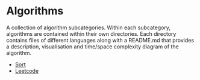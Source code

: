 # Algorithms

A collection of algorithm subcategories. Within each subcategory, algorithms are contained within their own directories. Each directory contains files of different languages along with a README.md that provides a description, visualisation and time/space complexity diagram of the algorithm.

- [Sort](sort)
- [Leetcode](leetcode)
